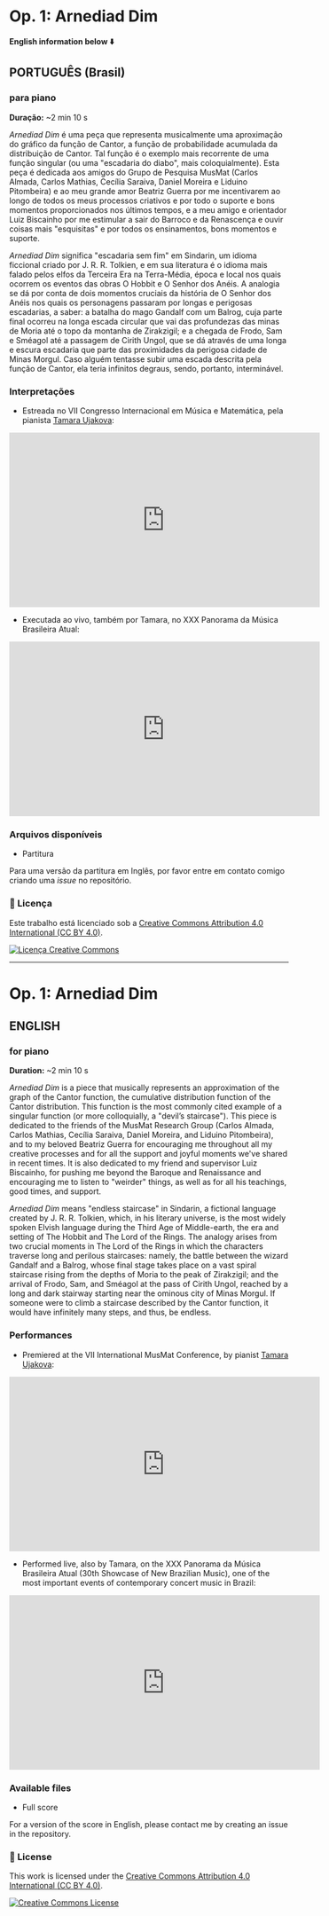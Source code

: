 # Op. 1: Arnediad Dim

**English information below ⬇️**

## PORTUGUÊS (Brasil)

### para piano  
**Duração:** ~2 min 10 s

*Arnediad Dim* é uma peça que representa musicalmente uma aproximação do gráfico da função de Cantor, a função de probabilidade acumulada da distribuição de Cantor. Tal função é o exemplo mais recorrente de uma função singular (ou uma "escadaria do diabo", mais coloquialmente). Esta peça é dedicada aos amigos do Grupo de Pesquisa MusMat (Carlos Almada, Carlos Mathias, Cecília Saraiva, Daniel Moreira e Liduino Pitombeira) e ao meu grande amor Beatriz Guerra por me incentivarem ao longo de todos os meus processos criativos e por todo o suporte e bons momentos proporcionados nos últimos tempos, e a meu amigo e orientador Luiz Biscainho por me estimular a sair do Barroco e da Renascença e ouvir coisas mais "esquisitas" e por todos os ensinamentos, bons momentos e suporte.

*Arnediad Dim* significa "escadaria sem fim" em Sindarin, um idioma ficcional criado por J. R. R. Tolkien, e em sua literatura é o idioma mais falado pelos elfos da Terceira Era na Terra-Média, época e local nos quais ocorrem os eventos das obras O Hobbit e O Senhor dos Anéis. A analogia se dá por conta de dois momentos cruciais da história de O Senhor dos Anéis nos quais os personagens passaram por longas e perigosas escadarias, a saber: a batalha do mago Gandalf com um Balrog, cuja parte final ocorreu na longa escada circular que vai das profundezas das minas de Moria até o topo da montanha de Zirakzigil; e a chegada de Frodo, Sam e Sméagol até a passagem de Cirith Ungol, que se dá através de uma longa e escura escadaria que parte das proximidades da perigosa cidade de Minas Morgul. Caso alguém tentasse subir uma escada descrita pela função de Cantor, ela teria infinitos degraus, sendo, portanto, interminável.

### Interpretações
* Estreada no VII Congresso Internacional em Música e Matemática, pela pianista [Tamara Ujakova](https://musica.ufrj.br/gestao/docentes/professor/57):

<iframe width="560" height="315" src="https://www.youtube.com/embed/IKE3Icar8CY?si=dLBbFoQYucYpVOwW&amp;start=3279" title="YouTube video player" frameborder="0" allow="accelerometer; autoplay; clipboard-write; encrypted-media; gyroscope; picture-in-picture; web-share" allowfullscreen></iframe>

* Executada ao vivo, também por Tamara, no XXX Panorama da Música Brasileira Atual:

<iframe width="560" height="315" src="https://www.youtube.com/embed/Zjdi6O0EjXM?si=TKO-ARh2JlBDcRLG&amp;start=1452" title="YouTube video player" frameborder="0" allow="accelerometer; autoplay; clipboard-write; encrypted-media; gyroscope; picture-in-picture; web-share" allowfullscreen></iframe>

### Arquivos disponíveis
* Partitura

Para uma versão da partitura em Inglês, por favor entre em contato comigo criando uma *issue* no repositório.

### 📄 Licença

Este trabalho está licenciado sob a [Creative Commons Attribution 4.0 International (CC BY 4.0)](https://creativecommons.org/licenses/by/4.0/deed.pt_BR).

[![Licença Creative Commons](https://licensebuttons.net/l/by/4.0/88x31.png)](https://creativecommons.org/licenses/by/4.0/)

---

# Op. 1: Arnediad Dim

## ENGLISH

### for piano  
**Duration:** ~2 min 10 s

*Arnediad Dim* is a piece that musically represents an approximation of the graph of the Cantor function, the cumulative distribution function of the Cantor distribution. This function is the most commonly cited example of a singular function (or more colloquially, a "devil’s staircase"). This piece is dedicated to the friends of the MusMat Research Group (Carlos Almada, Carlos Mathias, Cecília Saraiva, Daniel Moreira, and Liduino Pitombeira), and to my beloved Beatriz Guerra for encouraging me throughout all my creative processes and for all the support and joyful moments we've shared in recent times. It is also dedicated to my friend and supervisor Luiz Biscainho, for pushing me beyond the Baroque and Renaissance and encouraging me to listen to "weirder" things, as well as for all his teachings, good times, and support.

*Arnediad Dim* means "endless staircase" in Sindarin, a fictional language created by J. R. R. Tolkien, which, in his literary universe, is the most widely spoken Elvish language during the Third Age of Middle-earth, the era and setting of The Hobbit and The Lord of the Rings. The analogy arises from two crucial moments in The Lord of the Rings in which the characters traverse long and perilous staircases: namely, the battle between the wizard Gandalf and a Balrog, whose final stage takes place on a vast spiral staircase rising from the depths of Moria to the peak of Zirakzigil; and the arrival of Frodo, Sam, and Sméagol at the pass of Cirith Ungol, reached by a long and dark stairway starting near the ominous city of Minas Morgul. If someone were to climb a staircase described by the Cantor function, it would have infinitely many steps, and thus, be endless.

### Performances
* Premiered at the VII International MusMat Conference, by pianist [Tamara Ujakova](https://musica.ufrj.br/gestao/docentes/professor/57):

<iframe width="560" height="315" src="https://www.youtube.com/embed/IKE3Icar8CY?si=dLBbFoQYucYpVOwW&amp;start=3279" title="YouTube video player" frameborder="0" allow="accelerometer; autoplay; clipboard-write; encrypted-media; gyroscope; picture-in-picture; web-share" allowfullscreen></iframe>

* Performed live, also by Tamara, on the XXX Panorama da Música Brasileira Atual (30th Showcase of New Brazilian Music), one of the most important events of contemporary concert music in Brazil:

<iframe width="560" height="315" src="https://www.youtube.com/embed/Zjdi6O0EjXM?si=TKO-ARh2JlBDcRLG&amp;start=1452" title="YouTube video player" frameborder="0" allow="accelerometer; autoplay; clipboard-write; encrypted-media; gyroscope; picture-in-picture; web-share" allowfullscreen></iframe>

### Available files
* Full score

For a version of the score in English, please contact me by creating an issue in the repository.

### 📄 License

This work is licensed under the [Creative Commons Attribution 4.0 International (CC BY 4.0)](https://creativecommons.org/licenses/by/4.0/).

[![Creative Commons License](https://licensebuttons.net/l/by/4.0/88x31.png)](https://creativecommons.org/licenses/by/4.0/)
